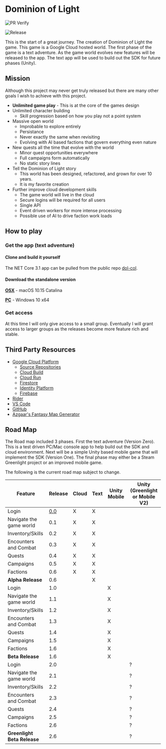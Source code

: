 # Dominion of Light

![PR Verify](https://github.com/bcolemutech/dol-con/workflows/PR%20Verify/badge.svg)

![Release](https://github.com/bcolemutech/dol-con/workflows/Release/badge.svg)

This is the start of a great journey. The creation of Dominion of Light the game.
This game is a Google Cloud hosted world. The first phase of the game is a text adventure.
As the game world evolves new features will be released to the app.
The text app will be used to build out the SDK for future phases (Unity).

## Mission

Although this project may never get truly released but there are many other goals I wish to achieve
with this project.

- **Unlimited game play** - This is at the core of the games design
- Unlimited character building
  - Skill progression based on how you play not a point system
- Massive open world
  - Improbable to explore entirely
  - Persistance
  - Never exactly the same when revisiting
  - Evolving with AI based factions that govern everything even nature
- New quests all the time that evolve with the world
  - Minor quest opportunities everywhere
  - Full campaigns form automatically
  - No static story lines
- Tell the Dominion of Light story
  - This world has been designed, refactored, and grown for over 10 years.
  - It is my favorite creation
- Further improve cloud development skills
  - The game world will live in the cloud
  - Secure logins will be required for all users
  - Single API
  - Event driven workers for more intense processing
  - Possible use of AI to drive faction work loads

## How to play

### Get the app (text adventure)

#### Clone and build it yourself

The NET Core 3.1 app can be pulled from the public repo [dol-col](https://github.com/bcolemutech/dol-con).

#### Download the standalone version

[**OSX**](https://github.com/bcolemutech/dol-con/releases/latest/download/dol-con.tar) - macOS 10.15 Catalina

[**PC**](https://github.com/bcolemutech/dol-con/releases/latest/download/dol-pc.zip) - Windows 10 x64

### Get access

At this time I will only give access to a small group.
Eventually I will grant access to larger groups as the releases become more feature rich and stable.

## Third Party Resources

- [Google Cloud Platform](https://cloud.google.com/)
  - [Source Repositories](https://source.cloud.google.com/)
  - [Cloud Build](https://cloud.google.com/cloud-build)
  - [Cloud Run](https://cloud.google.com/run)
  - [Firestore](https://cloud.google.com/firestore)
  - [Identity Platform](https://cloud.google.com/identity-platform)
  - [Firebase](https://firebase.google.com/)
- [Rider](https://www.jetbrains.com/rider/)
- [VS Code](https://code.visualstudio.com/)
- [GitHub](https://github.com/)
- [Azgaar's Fantasy Map Generator](https://azgaar.github.io/Fantasy-Map-Generator/)

## Road Map

The Road map included 3 phases.
First the text adventure (Version Zero). This is a test driven PC/Mac console app to help build out the SDK and cloud environment.
Next will be a simple Unity based mobile game that will implement the SDK (Version One).
The final phase may either be a Steam Greenlight project or an improved mobile game.

The following is the current road map subject to change.

| Feature                     | Release                 | Cloud | Text | Unity Mobile | Unity (Greenlight or Mobile V2) |
| --------------------------- | ----------------------- | ----- | ---- | ------------ | ------------------------------- |
| Login                       | [0.0](Releases/v0-0.md) | X     | X    |              |                                 |
| Navigate the game world     | 0.1                     | X     | X    |              |                                 |
| Inventory/Skills            | 0.2                     | X     | X    |              |                                 |
| Encounters and Combat       | 0.3                     | X     | X    |              |                                 |
| Quests                      | 0.4                     | X     | X    |              |                                 |
| Campaigns                   | 0.5                     | X     | X    |              |                                 |
| Factions                    | 0.6                     | X     | X    |              |                                 |
| **Alpha Release**           | 0.6                     |       | X    |              |                                 |
| Login                       | 1.0                     |       |      | X            |                                 |
| Navigate the game world     | 1.1                     |       |      | X            |                                 |
| Inventory/Skills            | 1.2                     |       |      | X            |                                 |
| Encounters and Combat       | 1.3                     |       |      | X            |                                 |
| Quests                      | 1.4                     |       |      | X            |                                 |
| Campaigns                   | 1.5                     |       |      | X            |                                 |
| Factions                    | 1.6                     |       |      | X            |                                 |
| **Beta Release**            | 1.6                     |       |      | X            |                                 |
| Login                       | 2.0                     |       |      |              | ?                               |
| Navigate the game world     | 2.1                     |       |      |              | ?                               |
| Inventory/Skills            | 2.2                     |       |      |              | ?                               |
| Encounters and Combat       | 2.3                     |       |      |              | ?                               |
| Quests                      | 2.4                     |       |      |              | ?                               |
| Campaigns                   | 2.5                     |       |      |              | ?                               |
| Factions                    | 2.6                     |       |      |              | ?                               |
| **Greenlight Beta Release** | 2.6                     |       |      |              | ?                               |
